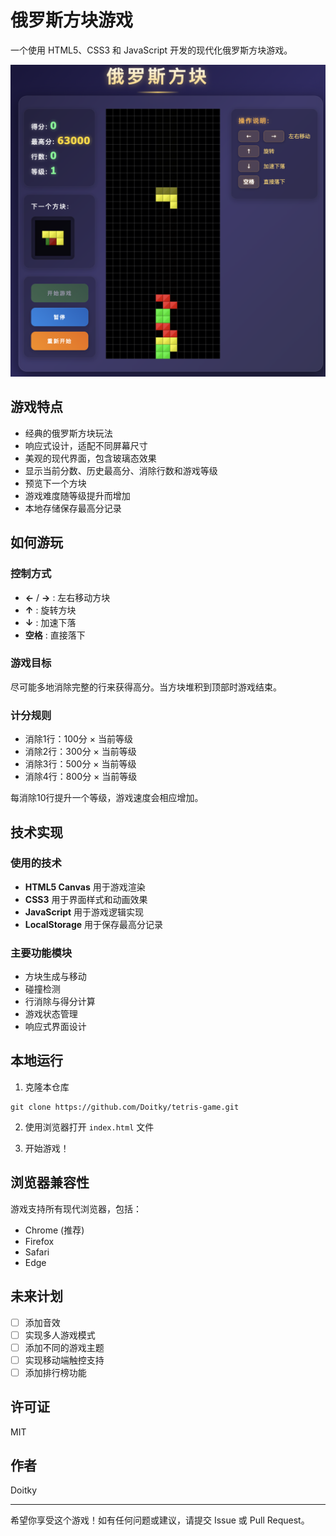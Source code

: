 # 俄罗斯方块游戏

一个使用 HTML5、CSS3 和 JavaScript 开发的现代化俄罗斯方块游戏。

![游戏截图](https://github.com/Doitky/tetris-game/blob/main/screenshots/tetris-game.png)

## 游戏特点

- 经典的俄罗斯方块玩法
- 响应式设计，适配不同屏幕尺寸
- 美观的现代界面，包含玻璃态效果
- 显示当前分数、历史最高分、消除行数和游戏等级
- 预览下一个方块
- 游戏难度随等级提升而增加
- 本地存储保存最高分记录

## 如何游玩

### 控制方式

- **←** / **→** : 左右移动方块
- **↑** : 旋转方块
- **↓** : 加速下落
- **空格** : 直接落下

### 游戏目标

尽可能多地消除完整的行来获得高分。当方块堆积到顶部时游戏结束。

### 计分规则

- 消除1行：100分 × 当前等级
- 消除2行：300分 × 当前等级
- 消除3行：500分 × 当前等级
- 消除4行：800分 × 当前等级

每消除10行提升一个等级，游戏速度会相应增加。

## 技术实现

### 使用的技术

- **HTML5 Canvas** 用于游戏渲染
- **CSS3** 用于界面样式和动画效果
- **JavaScript** 用于游戏逻辑实现
- **LocalStorage** 用于保存最高分记录

### 主要功能模块

- 方块生成与移动
- 碰撞检测
- 行消除与得分计算
- 游戏状态管理
- 响应式界面设计

## 本地运行

1. 克隆本仓库
```
git clone https://github.com/Doitky/tetris-game.git
```

2. 使用浏览器打开 `index.html` 文件

3. 开始游戏！

## 浏览器兼容性

游戏支持所有现代浏览器，包括：
- Chrome (推荐)
- Firefox
- Safari
- Edge

## 未来计划

- [ ] 添加音效
- [ ] 实现多人游戏模式
- [ ] 添加不同的游戏主题
- [ ] 实现移动端触控支持
- [ ] 添加排行榜功能

## 许可证

MIT

## 作者

Doitky

---

希望你享受这个游戏！如有任何问题或建议，请提交 Issue 或 Pull Request。